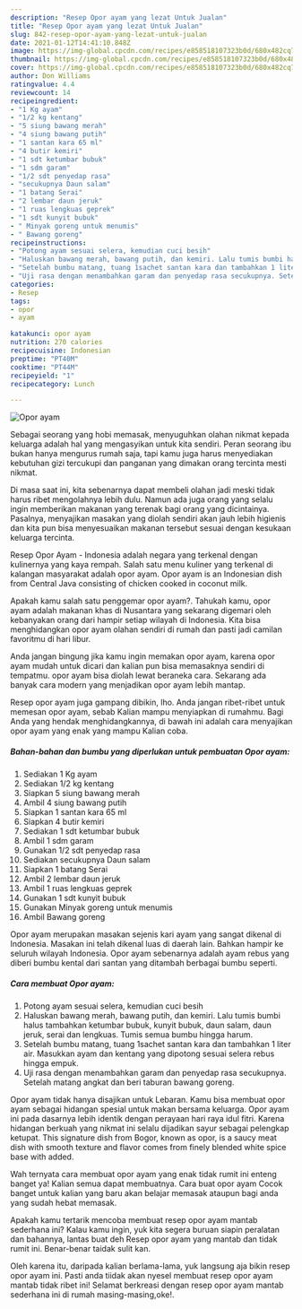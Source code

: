 ```yaml
---
description: "Resep Opor ayam yang lezat Untuk Jualan"
title: "Resep Opor ayam yang lezat Untuk Jualan"
slug: 842-resep-opor-ayam-yang-lezat-untuk-jualan
date: 2021-01-12T14:41:10.848Z
image: https://img-global.cpcdn.com/recipes/e858518107323b0d/680x482cq70/opor-ayam-foto-resep-utama.jpg
thumbnail: https://img-global.cpcdn.com/recipes/e858518107323b0d/680x482cq70/opor-ayam-foto-resep-utama.jpg
cover: https://img-global.cpcdn.com/recipes/e858518107323b0d/680x482cq70/opor-ayam-foto-resep-utama.jpg
author: Don Williams
ratingvalue: 4.4
reviewcount: 14
recipeingredient:
- "1 Kg ayam"
- "1/2 kg kentang"
- "5 siung bawang merah"
- "4 siung bawang putih"
- "1 santan kara 65 ml"
- "4 butir kemiri"
- "1 sdt ketumbar bubuk"
- "1 sdm garam"
- "1/2 sdt penyedap rasa"
- "secukupnya Daun salam"
- "1 batang Serai"
- "2 lembar daun jeruk"
- "1 ruas lengkuas geprek"
- "1 sdt kunyit bubuk"
- " Minyak goreng untuk menumis"
- " Bawang goreng"
recipeinstructions:
- "Potong ayam sesuai selera, kemudian cuci besih"
- "Haluskan bawang merah, bawang putih, dan kemiri. Lalu tumis bumbi halus tambahkan ketumbar bubuk, kunyit bubuk, daun salam, daun jeruk, serai dan lengkuas. Tumis semua bumbu hingga harum."
- "Setelah bumbu matang, tuang 1sachet santan kara dan tambahkan 1 liter air. Masukkan ayam dan kentang yang dipotong sesuai selera rebus hingga empuk."
- "Uji rasa dengan menambahkan garam dan penyedap rasa secukupnya. Setelah matang angkat dan beri taburan bawang goreng."
categories:
- Resep
tags:
- opor
- ayam

katakunci: opor ayam 
nutrition: 270 calories
recipecuisine: Indonesian
preptime: "PT40M"
cooktime: "PT44M"
recipeyield: "1"
recipecategory: Lunch

---
```



![Opor ayam](https://img-global.cpcdn.com/recipes/e858518107323b0d/680x482cq70/opor-ayam-foto-resep-utama.jpg)

Sebagai seorang yang hobi memasak, menyuguhkan olahan nikmat kepada keluarga adalah hal yang mengasyikan untuk kita sendiri. Peran seorang ibu bukan hanya mengurus rumah saja, tapi kamu juga harus menyediakan kebutuhan gizi tercukupi dan panganan yang dimakan orang tercinta mesti nikmat.

Di masa  saat ini, kita sebenarnya dapat membeli olahan jadi meski tidak harus ribet mengolahnya lebih dulu. Namun ada juga orang yang selalu ingin memberikan makanan yang terenak bagi orang yang dicintainya. Pasalnya, menyajikan masakan yang diolah sendiri akan jauh lebih higienis dan kita pun bisa menyesuaikan makanan tersebut sesuai dengan kesukaan keluarga tercinta. 

Resep Opor Ayam - Indonesia adalah negara yang terkenal dengan kulinernya yang kaya rempah. Salah satu menu kuliner yang terkenal di kalangan masyarakat adalah opor ayam. Opor ayam is an Indonesian dish from Central Java consisting of chicken cooked in coconut milk.

Apakah kamu salah satu penggemar opor ayam?. Tahukah kamu, opor ayam adalah makanan khas di Nusantara yang sekarang digemari oleh kebanyakan orang dari hampir setiap wilayah di Indonesia. Kita bisa menghidangkan opor ayam olahan sendiri di rumah dan pasti jadi camilan favoritmu di hari libur.

Anda jangan bingung jika kamu ingin memakan opor ayam, karena opor ayam mudah untuk dicari dan kalian pun bisa memasaknya sendiri di tempatmu. opor ayam bisa diolah lewat beraneka cara. Sekarang ada banyak cara modern yang menjadikan opor ayam lebih mantap.

Resep opor ayam juga gampang dibikin, lho. Anda jangan ribet-ribet untuk memesan opor ayam, sebab Kalian mampu menyiapkan di rumahmu. Bagi Anda yang hendak menghidangkannya, di bawah ini adalah cara menyajikan opor ayam yang enak yang mampu Kalian coba.

<!--inarticleads1-->

##### Bahan-bahan dan bumbu yang diperlukan untuk pembuatan Opor ayam:

1. Sediakan 1 Kg ayam
1. Sediakan 1/2 kg kentang
1. Siapkan 5 siung bawang merah
1. Ambil 4 siung bawang putih
1. Siapkan 1 santan kara 65 ml
1. Siapkan 4 butir kemiri
1. Sediakan 1 sdt ketumbar bubuk
1. Ambil 1 sdm garam
1. Gunakan 1/2 sdt penyedap rasa
1. Sediakan secukupnya Daun salam
1. Siapkan 1 batang Serai
1. Ambil 2 lembar daun jeruk
1. Ambil 1 ruas lengkuas geprek
1. Gunakan 1 sdt kunyit bubuk
1. Gunakan  Minyak goreng untuk menumis
1. Ambil  Bawang goreng


Opor ayam merupakan masakan sejenis kari ayam yang sangat dikenal di Indonesia. Masakan ini telah dikenal luas di daerah lain. Bahkan hampir ke seluruh wilayah Indonesia. Opor ayam sebenarnya adalah ayam rebus yang diberi bumbu kental dari santan yang ditambah berbagai bumbu seperti. 

<!--inarticleads2-->

##### Cara membuat Opor ayam:

1. Potong ayam sesuai selera, kemudian cuci besih
1. Haluskan bawang merah, bawang putih, dan kemiri. Lalu tumis bumbi halus tambahkan ketumbar bubuk, kunyit bubuk, daun salam, daun jeruk, serai dan lengkuas. Tumis semua bumbu hingga harum.
1. Setelah bumbu matang, tuang 1sachet santan kara dan tambahkan 1 liter air. Masukkan ayam dan kentang yang dipotong sesuai selera rebus hingga empuk.
1. Uji rasa dengan menambahkan garam dan penyedap rasa secukupnya. Setelah matang angkat dan beri taburan bawang goreng.


Opor ayam tidak hanya disajikan untuk Lebaran. Kamu bisa membuat opor ayam sebagai hidangan spesial untuk makan bersama keluarga. Opor ayam ini pada dasarnya lebih identik dengan perayaan hari raya idul fitri. Karena hidangan berkuah yang nikmat ini selalu dijadikan sayur sebagai pelengkap ketupat. This signature dish from Bogor, known as opor, is a saucy meat dish with smooth texture and flavor comes from finely blended white spice base with added. 

Wah ternyata cara membuat opor ayam yang enak tidak rumit ini enteng banget ya! Kalian semua dapat membuatnya. Cara buat opor ayam Cocok banget untuk kalian yang baru akan belajar memasak ataupun bagi anda yang sudah hebat memasak.

Apakah kamu tertarik mencoba membuat resep opor ayam mantab sederhana ini? Kalau kamu ingin, yuk kita segera buruan siapin peralatan dan bahannya, lantas buat deh Resep opor ayam yang mantab dan tidak rumit ini. Benar-benar taidak sulit kan. 

Oleh karena itu, daripada kalian berlama-lama, yuk langsung aja bikin resep opor ayam ini. Pasti anda tiidak akan nyesel membuat resep opor ayam mantab tidak ribet ini! Selamat berkreasi dengan resep opor ayam mantab sederhana ini di rumah masing-masing,oke!.

